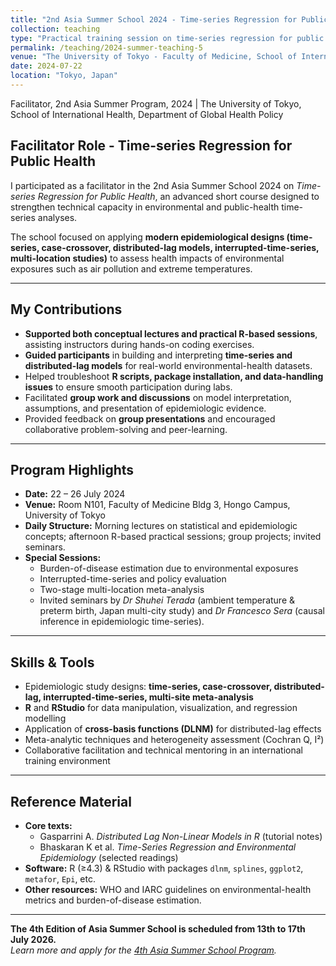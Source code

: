 ```yaml
---
title: "2nd Asia Summer School 2024 - Time-series Regression for Public Health"
collection: teaching
type: "Practical training session on time-series regression for public health"
permalink: /teaching/2024-summer-teaching-5
venue: "The University of Tokyo - Faculty of Medicine, School of International Health, Department of Global Health Policy"
date: 2024-07-22
location: "Tokyo, Japan"
---
```


Facilitator, 2nd Asia Summer Program, 2024 | The University of Tokyo, School of International Health, Department of Global Health Policy  

## Facilitator Role - Time-series Regression for Public Health      
I participated as a facilitator in the 2nd Asia Summer School 2024 on *Time-series Regression for Public Health*, an advanced short course designed to strengthen technical capacity in environmental and public-health time-series analyses.  

The school focused on applying **modern epidemiological designs (time-series, case-crossover, distributed-lag models, interrupted-time-series, multi-location studies)** to assess health impacts of environmental exposures such as air pollution and extreme temperatures.  

---

## My Contributions
- **Supported both conceptual lectures and practical R-based sessions**, assisting instructors during hands-on coding exercises.  
- **Guided participants** in building and interpreting **time-series and distributed-lag models** for real-world environmental-health datasets.  
- Helped troubleshoot **R scripts, package installation, and data-handling issues** to ensure smooth participation during labs.  
- Facilitated **group work and discussions** on model interpretation, assumptions, and presentation of epidemiologic evidence.  
- Provided feedback on **group presentations** and encouraged collaborative problem-solving and peer-learning.  

---

## Program Highlights
- **Date:** 22 – 26 July 2024  
- **Venue:** Room N101, Faculty of Medicine Bldg 3, Hongo Campus, University of Tokyo  
- **Daily Structure:** Morning lectures on statistical and epidemiologic concepts; afternoon R-based practical sessions; group projects; invited seminars.  
- **Special Sessions:**  
  - Burden-of-disease estimation due to environmental exposures  
  - Interrupted-time-series and policy evaluation  
  - Two-stage multi-location meta-analysis  
  - Invited seminars by *Dr Shuhei Terada* (ambient temperature & preterm birth, Japan multi-city study) and *Dr Francesco Sera* (causal inference in epidemiologic time-series).  

---

## Skills & Tools
- Epidemiologic study designs: **time-series, case-crossover, distributed-lag, interrupted-time-series, multi-site meta-analysis**  
- **R** and **RStudio** for data manipulation, visualization, and regression modelling  
- Application of **cross-basis functions (DLNM)** for distributed-lag effects  
- Meta-analytic techniques and heterogeneity assessment (Cochran Q, I²)  
- Collaborative facilitation and technical mentoring in an international training environment  

---

## Reference Material
- **Core texts:**  
  - Gasparrini A. *Distributed Lag Non-Linear Models in R* (tutorial notes)  
  - Bhaskaran K et al. *Time-Series Regression and Environmental Epidemiology* (selected readings)  
- **Software:** R (≥4.3) & RStudio with packages `dlnm`, `splines`, `ggplot2`, `metafor`, `Epi`, etc.  
- **Other resources:** WHO and IARC guidelines on environmental-health metrics and burden-of-disease estimation.  

---
**The 4th Edition of Asia Summer School is scheduled from 13th to 17th July 2026.**      
*Learn more and apply for the [4th Asia Summer School Program](https://asiasummerschool.weebly.com/).*   
